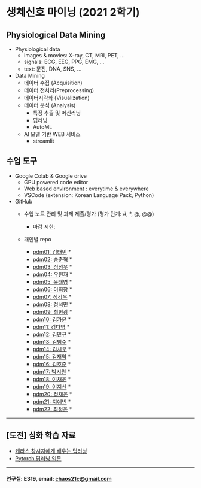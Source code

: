 # 생체신호 마이닝 (2021 2학기)

## Physiological Data Mining
* Physiological data
  - images & movies: X-ray, CT, MRI, PET, ...
  - signals: ECG, EEG, PPG, EMG, ...
  - text: 문진, DNA, SNS, ...
* Data Mining
  - 데이터 수집 (Acquisition)
  - 데이터 전처리(Preprocessing)
  - 데이터시각화 (Visualization)
  - 데이터 분석 (Analysis)
    * 특징 추출 및 머신러닝
    * 딥러닝
    * AutoML
  - AI 모델 기반 WEB 서비스
    * streamlit
    
## 수업 도구
* Google Colab & Google drive
  - GPU powered code editor
  - Web based environment : everytime & everywhere
  - VSCode (extension: Korean Language Pack, Python)
* GitHub
  - 수업 노트 관리 및 과제 제출/평가 (평가 단계: #, *, @, @@)
    * 마감 시한: 
    
  - 개인별 repo  
    * [pdm01: 김태민](https://github.com/KTM001/PDM01) *
    * [pdm02: 송준혁](https://github.com/916jun/pdm02) *
    * [pdm03: 심성우](https://github.com/pdm03/pdm03) *
    * [pdm04: 우원재](https://github.com/SALRIGO/pdm04) *
    * [pdm05: 윤태영](https://github.com/xodud5654/PDM05) *
    * [pdm06: 이희창](https://github.com/Hee0305/PDM06) *
    * [pdm07: 정강우](https://github.com/junggangwo/pdm07) *
    * [pdm08: 정석민](https://github.com/seokmin1/PDM08) *
    * [pdm09: 최현광](https://github.com/choihyungwang/pdm09) *
    * [pdm10: 김가윤](https://github.com/20193253/pdm10) *
    * [pdm11: 김다영](https://github.com/dayeong918/pdm011) *
    * [pdm12: 김민규](https://github.com/Skystar728/pdm12) *
    * [pdm13: 김범수](https://github.com/bum3632/pdm13) *
    * [pdm14: 김시우](https://github.com/loosiu/pdm14) *
    * [pdm15: 김재익](https://github.com/kim0129s/pdm15) *
    * [pdm16: 김호준](https://github.com/hojoooon/PDM16) *
    * [pdm17: 박시원](https://github.com/w2j1y12/pdm17) *
    * [pdm18: 여채윤](https://github.com/ducodbs0516/pdm18) *
    * [pdm19: 이지선](https://github.com/jiseon0516/pdm19) *
    * [pdm20: 정재은](https://github.com/joung-jaeeun/pdm20) *
    * [pdm21: 지예빈](https://github.com/Obliqueflo/PDM21) *
    * [pdm22: 최정윤](https://github.com/yoon0411/pdm22) *
 ---
 
 ## [도전] 심화 학습 자료

 - [케라스 창시자에게 배우는 딥러닝](https://github.com/rickiepark/deep-learning-with-python-notebooks)  
 - [Pytorch 딥러닝 입문](https://github.com/Justin-A/DeepLearning101)  
 
 ---
  #### 연구실: E319, email: chaos21c@gmail.com
 
